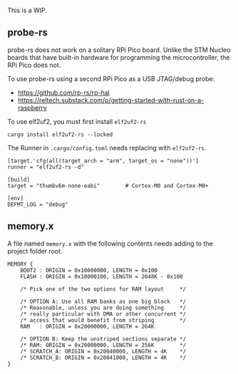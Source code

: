 This is a WIP.

## probe-rs

probe-rs does not work on a solitary RPi Pico board. Unlike the STM Nucleo boards that have built-in hardware for programming the microcontroller, the RPi Pico does not.

To use probe-rs using a second RPi Pico as a USB JTAG/debug probe:

* https://github.com/rp-rs/rp-hal
* https://reltech.substack.com/p/getting-started-with-rust-on-a-raspberry

To use elf2uf2, you must first install ```elf2uf2-rs```

```
cargo install elf2uf2-rs --locked
```

The Runner in ```.cargo/config.toml``` needs replacing with ```elf2uf2-rs```.

```
[target.'cfg(all(target_arch = "arm", target_os = "none"))']
runner = "elf2uf2-rs -d"

[build]
target = "thumbv6m-none-eabi"        # Cortex-M0 and Cortex-M0+

[env]
DEFMT_LOG = "debug"
```

## memory.x

A file named ```memory.x``` with the following contents needs adding to the project folder root.

```
MEMORY {
    BOOT2 : ORIGIN = 0x10000000, LENGTH = 0x100
    FLASH : ORIGIN = 0x10000100, LENGTH = 2048K - 0x100

    /* Pick one of the two options for RAM layout     */

    /* OPTION A: Use all RAM banks as one big block   */
    /* Reasonable, unless you are doing something     */
    /* really particular with DMA or other concurrent */
    /* access that would benefit from striping        */
    RAM   : ORIGIN = 0x20000000, LENGTH = 264K

    /* OPTION B: Keep the unstriped sections separate */
    /* RAM: ORIGIN = 0x20000000, LENGTH = 256K        */
    /* SCRATCH_A: ORIGIN = 0x20040000, LENGTH = 4K    */
    /* SCRATCH_B: ORIGIN = 0x20041000, LENGTH = 4K    */
}
```
